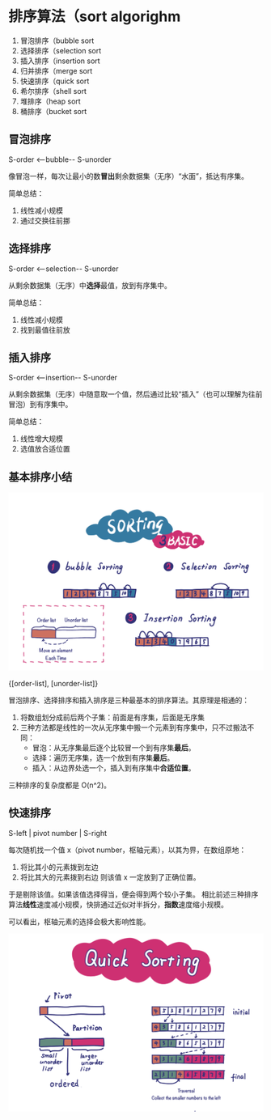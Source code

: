# 排序算法（sort algorighm

1. 冒泡排序（bubble sort
2. 选择排序（selection sort
3. 插入排序（insertion sort
4. 归并排序（merge sort
5. 快速排序（quick sort
6. 希尔排序（shell sort
7. 堆排序（heap sort
8. 桶排序（bucket sort

## 冒泡排序

S-order <--bubble-- S-unorder

像冒泡一样，每次让最小的数**冒出**剩余数据集（无序）“水面”，抵达有序集。

简单总结：
1. 线性减小规模
2. 通过交换往前挪

## 选择排序

S-order <--selection-- S-unorder

从剩余数据集（无序）中**选择**最值，放到有序集中。

简单总结：
1. 线性减小规模
2. 找到最值往前放

## 插入排序

S-order <--insertion-- S-unorder

从剩余数据集（无序）中随意取一个值，然后通过比较“插入”（也可以理解为往前冒泡）到有序集中。

简单总结：
1. 线性增大规模
2. 选值放合适位置

## 基本排序小结


![](../../img/3-basic-sort.png)

{[order-list], [unorder-list]}

冒泡排序、选择排序和插入排序是三种最基本的排序算法。其原理是相通的：
1. 将数组划分成前后两个子集：前面是有序集，后面是无序集
2. 三种方法都是线性的一次从无序集中搬一个元素到有序集中，只不过搬法不同：
    - 冒泡：从无序集最后逐个比较冒一个到有序集**最后**。
    - 选择：遍历无序集，选一个放到有序集**最后**。
    - 插入：从边界处选一个，插入到有序集中**合适位置**。

三种排序的复杂度都是 O(n^2)。

## 快速排序

S-left | pivot number | S-right

每次随机找一个值 x（pivot number，枢轴元素），以其为界，在数组原地：
1. 将比其小的元素拨到左边
2. 将比其大的元素拨到右边
则该值 x 一定放到了正确位置。

于是剔除该值。如果该值选择得当，便会得到两个较小子集。
相比前述三种排序算法**线性**速度减小规模，快排通过近似对半拆分，**指数**速度缩小规模。

可以看出，枢轴元素的选择会极大影响性能。

![](../../img/quick-sort.png)

